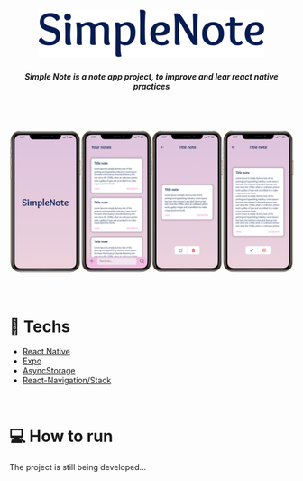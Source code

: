<h1 align="center">
  <img src="./images/SimpleNote.png" width="400" />
</h1>

<h5 align="center">Simple Note is a note app project, to improve and lear react native practices</h5>

<br/>

<h2 align="center">
 <img src="./images/images.png" />
</h2>

<br/>

# :rocket: Techs

* [React Native](https://reactnative.dev/)
* [Expo](https://expo.io/)
* [AsyncStorage](https://reactnative.dev/docs/asyncstorage)
* [React-Navigation/Stack](https://reactnavigation.org/docs/stack-navigator/)

<br/>

# :computer: How to run

The project is still being developed...
